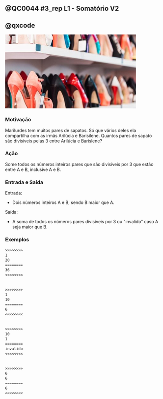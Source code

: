 ## @QC0044 #3_rep L1 - Somatório V2
## @qxcode

![](capa.jpg)

### Motivação

Marilurdes tem muitos pares de sapatos. Só que vários deles ela compartilha com as irmãs Arilúcia e Barisilene. Quantos pares de sapato são divisíveis pelas 3 entre Arilúcia e Barislene?


### Ação

Some todos os números inteiros pares que são divisíveis por 3 que estão entre A e B, inclusive A e B.


### Entrada e Saída

Entrada:

* Dois números inteiros A e B, sendo B maior que A.

Saída:

* A soma de todos os números pares divisíveis por 3 ou "invalido" caso A seja maior que B.
 
 

### Exemplos

```
>>>>>>>>
1
20
========
36
<<<<<<<<


>>>>>>>>
1
10
========
6
<<<<<<<<


>>>>>>>>
10
1
========
invalido
<<<<<<<<


>>>>>>>>
6
6
========
6
<<<<<<<<


```

<!---

>>>>>>>>
1
500
========
20916
<<<<<<<<


>>>>>>>>
100
90
========
invalido
<<<<<<<<


>>>>>>>>
12
12
========
12
<<<<<<<<

--->